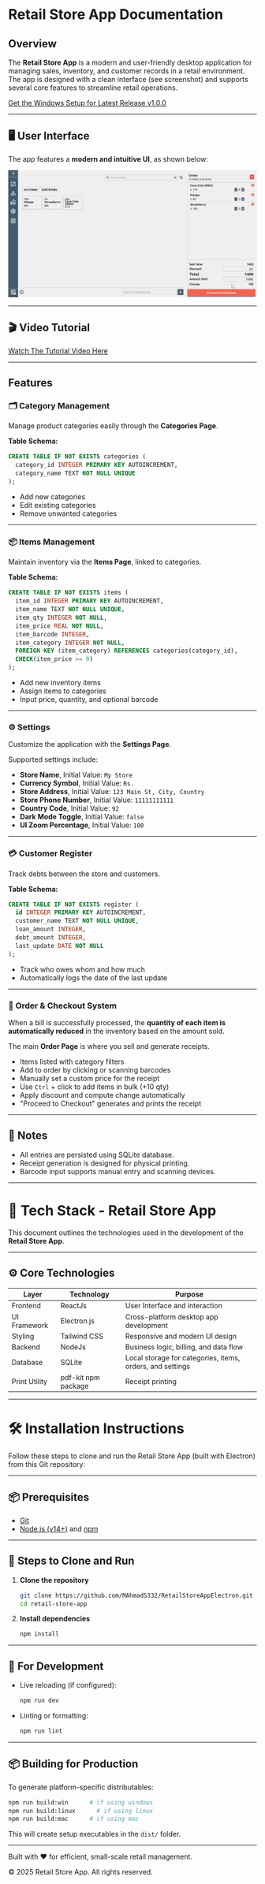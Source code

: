 # Retail Store App Documentation

## Overview

The **Retail Store App** is a modern and user-friendly desktop application for managing sales, inventory, and customer records in a retail environment. The app is designed with a clean interface (see screenshot) and supports several core features to streamline retail operations.

[Get the Windows Setup for Latest Release v1.0.0](https://github.com/MAhmadS332/RetailStoreAppElectron/releases/download/1.0.0/Retail.Store.App.Setup.1.0.0.exe) 

---

## 🖥️ User Interface

The app features a **modern and intuitive UI**, as shown below:

![UI Image](./appui.png)

---

## 🎬 Video Tutorial

[Watch The Tutorial Video Here](https://youtu.be/eF3vHyE7dbY)

---

## Features

### 🗂️ Category Management

Manage product categories easily through the **Categories Page**.

**Table Schema:**
```sql
CREATE TABLE IF NOT EXISTS categories (
  category_id INTEGER PRIMARY KEY AUTOINCREMENT,
  category_name TEXT NOT NULL UNIQUE
);
```

- Add new categories
- Edit existing categories
- Remove unwanted categories

---

### 📦 Items Management

Maintain inventory via the **Items Page**, linked to categories.

**Table Schema:**
```sql
CREATE TABLE IF NOT EXISTS items (
  item_id INTEGER PRIMARY KEY AUTOINCREMENT,
  item_name TEXT NOT NULL UNIQUE,
  item_qty INTEGER NOT NULL,
  item_price REAL NOT NULL,
  item_barcode INTEGER,
  item_category INTEGER NOT NULL,
  FOREIGN KEY (item_category) REFERENCES categories(category_id),
  CHECK(item_price >= 0)
);
```

- Add new inventory items
- Assign items to categories
- Input price, quantity, and optional barcode

---

### ⚙️ Settings

Customize the application with the **Settings Page**.

Supported settings include:

- **Store Name**, Initial Value: ```My Store```
- **Currency Symbol**, Initial Value: ```Rs.```
- **Store Address**, Initial Value: ```123 Main St, City, Country```
- **Store Phone Number**, Initial Value: ```11111111111```
- **Country Code**, Initial Value: ```92```
- **Dark Mode Toggle**, Initial Value: ```false```
- **UI Zoom Percentage**, Initial Value: ```100```

---

### 💳 Customer Register

Track debts between the store and customers.

**Table Schema:**
```sql
CREATE TABLE IF NOT EXISTS register (
  id INTEGER PRIMARY KEY AUTOINCREMENT,
  customer_name TEXT NOT NULL UNIQUE,
  loan_amount INTEGER,
  debt_amount INTEGER,
  last_update DATE NOT NULL
);
```

- Track who owes whom and how much
- Automatically logs the date of the last update

---

### 🧾 Order & Checkout System

When a bill is successfully processed, the **quantity of each item is automatically reduced** in the inventory based on the amount sold.


The main **Order Page** is where you sell and generate receipts.

- Items listed with category filters
- Add to order by clicking or scanning barcodes
- Manually set a custom price for the receipt
- Use `Ctrl` + click to add items in bulk (+10 qty)
- Apply discount and compute change automatically
- "Proceed to Checkout" generates and prints the receipt

---

## 📌 Notes

- All entries are persisted using SQLite database.
- Receipt generation is designed for physical printing.
- Barcode input supports manual entry and scanning devices.

---

# 🧰 Tech Stack - Retail Store App

This document outlines the technologies used in the development of the **Retail Store App**.

---

## ⚙️ Core Technologies

| Layer          | Technology     | Purpose                                  |
|----------------|----------------|------------------------------------------|
| Frontend       | ReactJs  | User Interface and interaction           |
| UI Framework   | Electron.js    | Cross-platform desktop app development   |
| Styling        | Tailwind CSS     | Responsive and modern UI design          |
| Backend        | NodeJs     | Business logic, billing, and data flow   |
| Database       | SQLite         | Local storage for categories, items, orders, and settings |
| Print Utility  | pdf-kit npm package | Receipt printing                         |

---

# 🛠️ Installation Instructions

Follow these steps to clone and run the Retail Store App (built with Electron) from this Git repository:

---

## 📦 Prerequisites

- [Git](https://git-scm.com/)
- [Node.js (v14+)](https://nodejs.org/) and [npm](https://www.npmjs.com/)

---

## 🚀 Steps to Clone and Run

1. **Clone the repository**
   ```bash
   git clone https://github.com/MAhmadS332/RetailStoreAppElectron.git
   cd retail-store-app
   ```

2. **Install dependencies**
   ```bash
   npm install
   ```

---

## 🧪 For Development

- Live reloading (if configured):
  ```bash
  npm run dev
  ```

- Linting or formatting:
  ```bash
  npm run lint
  ```

---

## 📦 Building for Production

To generate platform-specific distributables:

```bash
npm run build:win      # if using windows
npm run build:linux      # if using linux
npm run build:mac      # if using mac
```

This will create setup executables in the `dist/` folder.

---

Built with ❤️ for efficient, small-scale retail management.

© 2025 Retail Store App. All rights reserved.
